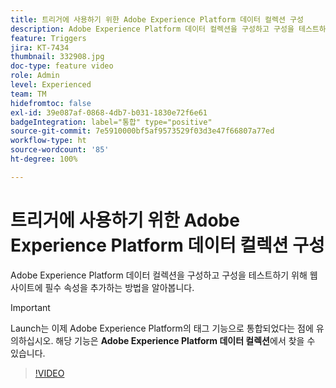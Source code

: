 ```yaml
---
title: 트리거에 사용하기 위한 Adobe Experience Platform 데이터 컬렉션 구성
description: Adobe Experience Platform 데이터 컬렉션을 구성하고 구성을 테스트하기 위해 웹 사이트에 필수 속성을 추가하는 방법을 알아봅니다.
feature: Triggers
jira: KT-7434
thumbnail: 332908.jpg
doc-type: feature video
role: Admin
level: Experienced
team: TM
hidefromtoc: false
exl-id: 39e087af-0868-4db7-b031-1830e72f6e61
badgeIntegration: label="통합" type="positive"
source-git-commit: 7e5910000bf5af9573529f03d3e47f66807a77ed
workflow-type: ht
source-wordcount: '85'
ht-degree: 100%

---
```


# 트리거에 사용하기 위한 Adobe Experience Platform 데이터 컬렉션 구성

Adobe Experience Platform 데이터 컬렉션을 구성하고 구성을 테스트하기 위해 웹 사이트에 필수 속성을 추가하는 방법을 알아봅니다.

>[!IMPORTANT]
>
> Launch는 이제 Adobe Experience Platform의 태그 기능으로 통합되었다는 점에 유의하십시오. 해당 기능은 **Adobe Experience Platform 데이터 컬렉션**&#x200B;에서 찾을 수 있습니다.

>[!VIDEO](https://video.tv.adobe.com/v/332908?quality=12&learn=on)
